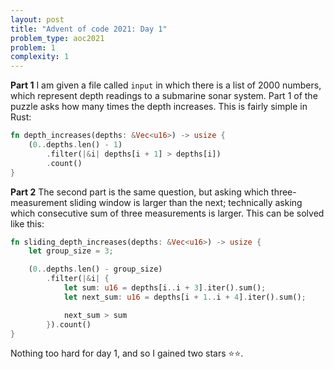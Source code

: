 ```yaml
---
layout: post
title: "Advent of code 2021: Day 1"
problem_type: aoc2021
problem: 1
complexity: 1
---
```


**Part 1**
I am given a file called `input` in which there is a list of 2000 numbers, which represent depth readings to a submarine sonar system. Part 1 of the puzzle asks how many times the depth increases. This is fairly simple in Rust:

```rust
fn depth_increases(depths: &Vec<u16>) -> usize {
    (0..depths.len() - 1)
        .filter(|&i| depths[i + 1] > depths[i])
        .count()
}
```

**Part 2**
The second part is the same question, but asking which three-measurement sliding window is larger than the next; technically asking which consecutive sum of three measurements is larger. This can be solved like this:

```rust
fn sliding_depth_increases(depths: &Vec<u16>) -> usize {
    let group_size = 3;

    (0..depths.len() - group_size)
        .filter(|&i| {
            let sum: u16 = depths[i..i + 3].iter().sum();
            let next_sum: u16 = depths[i + 1..i + 4].iter().sum();

            next_sum > sum
        }).count()
}
```

Nothing too hard for day 1, and so I gained two stars ⭐️⭐️.
